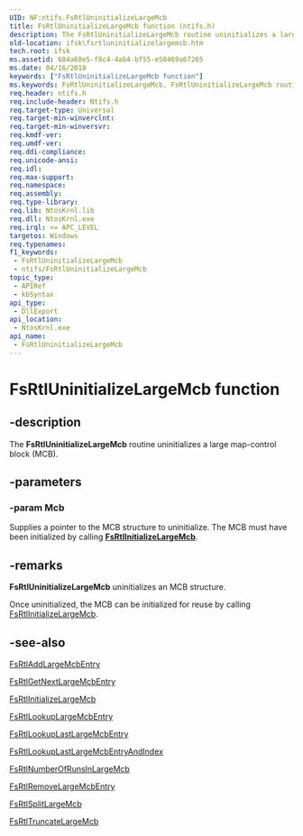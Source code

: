 ```yaml
---
UID: NF:ntifs.FsRtlUninitializeLargeMcb
title: FsRtlUninitializeLargeMcb function (ntifs.h)
description: The FsRtlUninitializeLargeMcb routine uninitializes a large map-control block (MCB).
old-location: ifsk\fsrtluninitializelargemcb.htm
tech.root: ifsk
ms.assetid: 684a60e5-f8c4-4ab4-bf55-e50469a67265
ms.date: 04/16/2018
keywords: ["FsRtlUninitializeLargeMcb function"]
ms.keywords: FsRtlUninitializeLargeMcb, FsRtlUninitializeLargeMcb routine [Installable File System Drivers], fsrtlref_6bd92101-b025-4469-8e05-52afbb5cf75e.xml, ifsk.fsrtluninitializelargemcb, ntifs/FsRtlUninitializeLargeMcb
req.header: ntifs.h
req.include-header: Ntifs.h
req.target-type: Universal
req.target-min-winverclnt: 
req.target-min-winversvr: 
req.kmdf-ver: 
req.umdf-ver: 
req.ddi-compliance: 
req.unicode-ansi: 
req.idl: 
req.max-support: 
req.namespace: 
req.assembly: 
req.type-library: 
req.lib: NtosKrnl.lib
req.dll: NtosKrnl.exe
req.irql: <= APC_LEVEL
targetos: Windows
req.typenames: 
f1_keywords:
 - FsRtlUninitializeLargeMcb
 - ntifs/FsRtlUninitializeLargeMcb
topic_type:
 - APIRef
 - kbSyntax
api_type:
 - DllExport
api_location:
 - NtosKrnl.exe
api_name:
 - FsRtlUninitializeLargeMcb
---
```


# FsRtlUninitializeLargeMcb function


## -description

The <b>FsRtlUninitializeLargeMcb</b> routine uninitializes a large map-control block (MCB).

## -parameters

### -param Mcb

<p>Supplies a pointer to the MCB structure to uninitialize. The MCB must have been initialized by calling <a href="/windows-hardware/drivers/ddi/ntifs/nf-ntifs-_fsrtl_advanced_fcb_header-fsrtlinitializelargemcb"><b>FsRtlInitializeLargeMcb</b></a>.</p>

## -remarks

<b>FsRtlUninitializeLargeMcb</b> uninitializes an MCB structure. 

Once uninitialized, the MCB can be initialized for reuse by calling <a href="/windows-hardware/drivers/ddi/ntifs/nf-ntifs-_fsrtl_advanced_fcb_header-fsrtlinitializelargemcb">FsRtlInitializeLargeMcb</a>.

## -see-also

<a href="/windows-hardware/drivers/ddi/ntifs/nf-ntifs-_fsrtl_advanced_fcb_header-fsrtladdlargemcbentry">FsRtlAddLargeMcbEntry</a>



<a href="/windows-hardware/drivers/ddi/ntifs/nf-ntifs-_fsrtl_advanced_fcb_header-fsrtlgetnextlargemcbentry">FsRtlGetNextLargeMcbEntry</a>



<a href="/windows-hardware/drivers/ddi/ntifs/nf-ntifs-_fsrtl_advanced_fcb_header-fsrtlinitializelargemcb">FsRtlInitializeLargeMcb</a>



<a href="/windows-hardware/drivers/ddi/ntifs/nf-ntifs-_fsrtl_advanced_fcb_header-fsrtllookuplargemcbentry">FsRtlLookupLargeMcbEntry</a>



<a href="/windows-hardware/drivers/ddi/ntifs/nf-ntifs-_fsrtl_advanced_fcb_header-fsrtllookuplastlargemcbentry">FsRtlLookupLastLargeMcbEntry</a>



<a href="/windows-hardware/drivers/ddi/ntifs/nf-ntifs-_fsrtl_advanced_fcb_header-fsrtllookuplastlargemcbentryandindex">FsRtlLookupLastLargeMcbEntryAndIndex</a>



<a href="/windows-hardware/drivers/ddi/ntifs/nf-ntifs-_fsrtl_advanced_fcb_header-fsrtlnumberofrunsinlargemcb">FsRtlNumberOfRunsInLargeMcb</a>



<a href="/windows-hardware/drivers/ddi/ntifs/nf-ntifs-_fsrtl_advanced_fcb_header-fsrtlremovelargemcbentry">FsRtlRemoveLargeMcbEntry</a>



<a href="/windows-hardware/drivers/ddi/ntifs/nf-ntifs-_fsrtl_advanced_fcb_header-fsrtlsplitlargemcb">FsRtlSplitLargeMcb</a>



<a href="/windows-hardware/drivers/ddi/ntifs/nf-ntifs-_fsrtl_advanced_fcb_header-fsrtltruncatelargemcb">FsRtlTruncateLargeMcb</a>